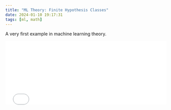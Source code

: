 ```yaml
---
title: "ML Theory: Finite Hypothesis Classes"
date: 2024-01-10 19:17:31
tags: [ml, math]
---
```


A very first example in machine learning theory.

<!-- more -->

<iframe src="/blog/mypage/mltheory_finite_hypothesis_class.html" scrolling="no" onload='javascript:(function(o){o.style.height=o.contentWindow.document.body.scrollHeight+100+"px";}(this));' style="height:200px;width:100%;border:none;overflow:hidden;"></iframe>
